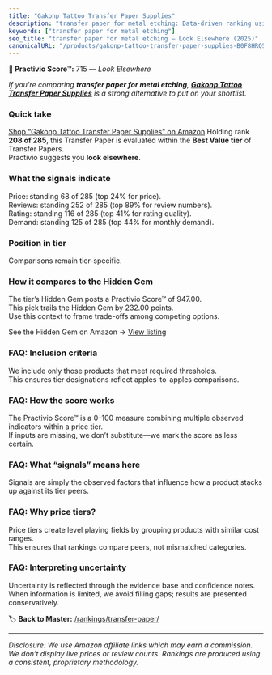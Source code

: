 ```yaml
---
title: "Gakonp Tattoo Transfer Paper Supplies"
description: "transfer paper for metal etching: Data-driven ranking using the Practivio Score™. Positioned by quality, value, demand, findability, momentum."
keywords: ["transfer paper for metal etching"]
seo_title: "transfer paper for metal etching — Look Elsewhere (2025)"
canonicalURL: "/products/gakonp-tattoo-transfer-paper-supplies-B0F8HRQ5RX/"
---
```


**🚫 Practivio Score™:** 715 — _Look Elsewhere_


*If you're comparing **transfer paper for metal etching**, **[Gakonp Tattoo Transfer Paper Supplies](https://www.amazon.com/dp/B0F8HRQ5RX?tag=practivio-20)** is a strong alternative to put on your shortlist.*
### Quick take
[Shop “Gakonp Tattoo Transfer Paper Supplies” on Amazon](https://www.amazon.com/dp/B0F8HRQ5RX?tag=practivio-20)
Holding rank **208 of 285**, this Transfer Paper is evaluated within the **Best Value tier** of Transfer Papers.  
Practivio suggests you **look elsewhere**.

### What the signals indicate
Price: standing 68 of 285 (top 24% for price).  
Reviews: standing 252 of 285 (top 89% for review numbers).  
Rating: standing 116 of 285 (top 41% for rating quality).  
Demand: standing 125 of 285 (top 44% for monthly demand).

### Position in tier
Comparisons remain tier-specific.

### How it compares to the Hidden Gem
The tier’s Hidden Gem posts a Practivio Score™ of 947.00.  
This pick trails the Hidden Gem by 232.00 points.  
Use this context to frame trade-offs among competing options.  

See the Hidden Gem on Amazon → [View listing](https://www.amazon.com/dp/B0943DQ9CD?tag=practivio-20)

### FAQ: Inclusion criteria
We include only those products that meet required thresholds.  
This ensures tier designations reflect apples-to-apples comparisons.

### FAQ: How the score works
The Practivio Score™ is a 0–100 measure combining multiple observed indicators within a price tier.  
If inputs are missing, we don’t substitute—we mark the score as less certain.

### FAQ: What “signals” means here
Signals are simply the observed factors that influence how a product stacks up against its tier peers.

### FAQ: Why price tiers?
Price tiers create level playing fields by grouping products with similar cost ranges.  
This ensures that rankings compare peers, not mismatched categories.

### FAQ: Interpreting uncertainty
Uncertainty is reflected through the evidence base and confidence notes.  
When information is limited, we avoid filling gaps; results are presented conservatively.


🏷️ **Back to Master:** [/rankings/transfer-paper/](/rankings/transfer-paper/)

---
_Disclosure: We use Amazon affiliate links which may earn a commission. We don’t display live prices or review counts. Rankings are produced using a consistent, proprietary methodology._
